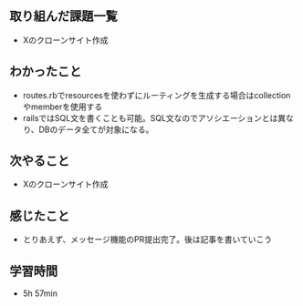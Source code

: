 ## 取り組んだ課題一覧
- Xのクローンサイト作成
## わかったこと
- routes.rbでresourcesを使わずにルーティングを生成する場合はcollectionやmemberを使用する
- railsではSQL文を書くことも可能。SQL文なのでアソシエーションとは異なり、DBのデータ全てが対象になる。
## 次やること
- Xのクローンサイト作成
## 感じたこと
- とりあえず、メッセージ機能のPR提出完了。後は記事を書いていこう
## 学習時間
- 5h 57min